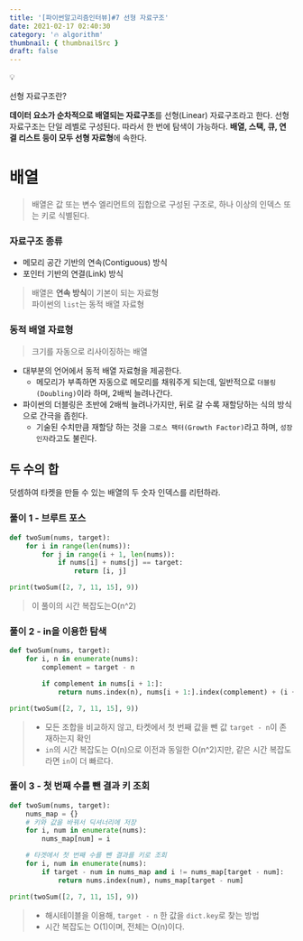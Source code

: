 ```yaml
---
title: '[파이썬알고리즘인터뷰]#7 선형 자료구조'
date: 2021-02-17 02:40:30
category: '🔥 algorithm'
thumbnail: { thumbnailSrc }
draft: false
---
```


<div class="quote-block">
<div class="quote-block__emoji">💡</div>
<div class="quote-block__content" markdown=1>

선형 자료구조란?

**데이터 요소가 순차적으로 배열되는 자료구조**를 선형(Linear) 자료구조라고 한다. 선형 자료구조는 단일 레벨로 구성된다. 따라서 한 번에 탐색이 가능하다. **배열, 스택, 큐, 연결 리스트 등이 모두 선형 자료형**에 속한다.

</div>
</div>

# 배열

> 배열은 값 또는 변수 엘리먼트의 집합으로 구성된 구조로, 하나 이상의 인덱스 또는 키로 식별된다.

### 자료구조 종류

- 메모리 공간 기반의 연속(Contiguous) 방식
- 포인터 기반의 연결(Link) 방식

> 배열은 **연속 방식**이 기본이 되는 자료형  
> 파이썬의 `list`는 동적 배열 자료형

### 동적 배열 자료형

> 크기를 자동으로 리사이징하는 배열

- 대부분의 언어에서 동적 배열 자료형을 제공한다.
  - 메모리가 부족하면 자동으로 메모리를 채워주게 되는데, 일반적으로 `더블링(Doubling)`이라 하며, 2배씩 늘려나간다.
- 파이썬의 더블링은 초반에 2배씩 늘려나가지만, 뒤로 갈 수록 재할당하는 식의 방식으로 간극을 좁힌다.
  - 기술된 수치만큼 재할당 하는 것을 `그로스 팩터(Growth Factor)`라고 하며, `성장 인자`라고도 불린다.

## 두 수의 합

덧셈하여 타켓을 만들 수 있는 배열의 두 숫자 인덱스를 리턴하라.

### 풀이 1 - 브루트 포스

```python
def twoSum(nums, target):
    for i in range(len(nums)):
        for j in range(i + 1, len(nums)):
            if nums[i] + nums[j] == target:
                return [i, j]

print(twoSum([2, 7, 11, 15], 9))
```

> 이 풀이의 시간 복잡도는O(n^2)

### 풀이 2 - in을 이용한 탐색

```python
def twoSum(nums, target):
    for i, n in enumerate(nums):
        complement = target - n

        if complement in nums[i + 1:]:
            return nums.index(n), nums[i + 1:].index(complement) + (i + 1)

print(twoSum([2, 7, 11, 15], 9))
```

> - 모든 조합을 비교하지 않고, 타켓에서 첫 번째 값을 뺀 값 `target - n`이 존재하는지 확인
> - `in`의 시간 복잡도는 O(n)으로 이전과 동일한 O(n^2)지만, 같은 시간 복잡도라면 `in`이 더 빠르다.

### 풀이 3 - 첫 번째 수를 뺀 결과 키 조회

```python
def twoSum(nums, target):
    nums_map = {}
    # 키와 값을 바꿔서 딕셔너리에 저장
    for i, num in enumerate(nums):
        nums_map[num] = i

    # 타겟에서 첫 번째 수를 뺀 결과를 키로 조회
    for i, num in enumerate(nums):
        if target - num in nums_map and i != nums_map[target - num]:
            return nums.index(num), nums_map[target - num]

print(twoSum([2, 7, 11, 15], 9))
```

> - 해시테이블을 이용해, `target - n` 한 값을 `dict.key`로 찾는 방법
> - 시간 복잡도는 O(1)이며, 전체는 O(n)이다.
